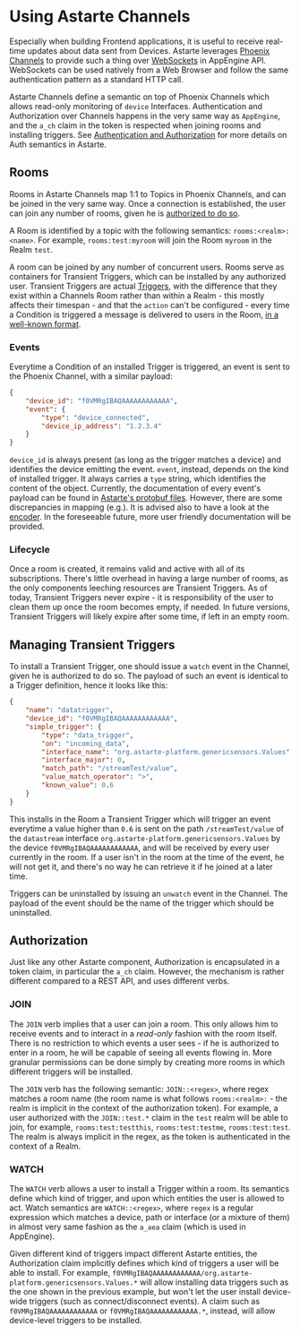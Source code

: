 # Using Astarte Channels

Especially when building Frontend applications, it is useful to receive real-time updates about data sent from Devices. Astarte leverages [Phoenix Channels](https://hexdocs.pm/phoenix/channels.html) to provide such a thing over [WebSockets](https://en.wikipedia.org/wiki/WebSocket) in AppEngine API. WebSockets can be used natively from a Web Browser and follow the same authentication pattern as a standard HTTP call.

Astarte Channels define a semantic on top of Phoenix Channels which allows read-only monitoring of `device` Interfaces. Authentication and Authorization over Channels happens in the very same way as `AppEngine`, and the `a_ch` claim in the token is respected when joining rooms and installing triggers. See [Authentication and Authorization](070-auth.html) for more details on Auth semantics in Astarte.

## Rooms

Rooms in Astarte Channels map 1:1 to Topics in Phoenix Channels, and can be joined in the very same way. Once a connection is established, the user can join any number of rooms, given he is [authorized to do so](#authorization).

A Room is identified by a topic with the following semantics: `rooms:<realm>:<name>`. For example, `rooms:test:myroom` will join the Room `myroom` in the Realm `test`.

A room can be joined by any number of concurrent users. Rooms serve as containers for Transient Triggers, which can be installed by any authorized user. Transient Triggers are actual [Triggers](060-triggers.md), with the difference that they exist within a Channels Room rather than within a Realm - this mostly affects their timespan - and that the `action` can't be configured - every time a Condition is triggered a message is delivered to users in the Room, [in a well-known format](https://github.com/astarte-platform/astarte_core/blob/master/lib/astarte_core/triggers/simple_events/encoder.ex).

### Events

Everytime a Condition of an installed Trigger is triggered, an event is sent to the Phoenix Channel, with a similar payload:

```json
{
    "device_id": "f0VMRgIBAQAAAAAAAAAAAA",
    "event": {
        "type": "device_connected",
        "device_ip_address": "1.2.3.4"
    }
}
```

`device_id` is always present (as long as the trigger matches a device) and identifies the device emitting the event. `event`, instead, depends on the kind of installed trigger. It always carries a `type` string, which identifies the content of the object. Currently, the documentation of every event's payload can be found in [Astarte's protobuf files](https://github.com/astarte-platform/astarte_core/tree/master/lib/astarte_core/triggers/simple_events). However, there are some discrepancies in mapping (e.g.). It is advised also to have a look at the [encoder](https://github.com/astarte-platform/astarte_core/blob/master/lib/astarte_core/triggers/simple_events/encoder.ex). In the foreseeable future, more user friendly documentation will be provided.

### Lifecycle

Once a room is created, it remains valid and active with all of its subscriptions. There's little overhead in having a large number of rooms, as the only components leeching resources are Transient Triggers. As of today, Transient Triggers never expire - it is responsibility of the user to clean them up once the room becomes empty, if needed. In future versions, Transient Triggers will likely expire after some time, if left in an empty room.

## Managing Transient Triggers

To install a Transient Trigger, one should issue a `watch` event in the Channel, given he is authorized to do so. The payload of such an event is identical to a Trigger definition, hence it looks like this:

```json
{
    "name": "datatrigger",
    "device_id": "f0VMRgIBAQAAAAAAAAAAAA",
    "simple_trigger": {
        "type": "data_trigger",
        "on": "incoming_data",
        "interface_name": "org.astarte-platform.genericsensors.Values",
        "interface_major": 0,
        "match_path": "/streamTest/value",
        "value_match_operator": ">",
        "known_value": 0.6
    }
}
```

This installs in the Room a Transient Trigger which will trigger an event everytime a value higher than `0.6` is sent on the path `/streamTest/value` of the `datastream` interface `org.astarte-platform.genericsensors.Values` by the device `f0VMRgIBAQAAAAAAAAAAAA`, and will be received by every user currently in the room. If a user isn't in the room at the time of the event, he will not get it, and there's no way he can retrieve it if he joined at a later time.

Triggers can be uninstalled by issuing an `unwatch` event in the Channel. The payload of the event should be the name of the trigger which should be uninstalled.

## Authorization

Just like any other Astarte component, Authorization is encapsulated in a token claim, in particular the `a_ch` claim. However, the mechanism is rather different compared to a REST API, and uses different verbs.

### JOIN

The `JOIN` verb implies that a user can join a room. This only allows him to receive events and to interact in a *read-only* fashion with the room itself. There is no restriction to which events a user sees - if he is authorized to enter in a room, he will be capable of seeing all events flowing in. More granular permissions can be done simply by creating more rooms in which different triggers will be installed.

The `JOIN` verb has the following semantic: `JOIN::<regex>`, where regex matches a room name (the room name is what follows `rooms:<realm>:` - the realm is implicit in the context of the authorization token). For example, a user authorized with the `JOIN::test.*` claim in the `test` realm will be able to join, for example, `rooms:test:testthis`, `rooms:test:testme`, `rooms:test:test`. The realm is always implicit in the regex, as the token is authenticated in the context of a Realm.

### WATCH

The `WATCH` verb allows a user to install a Trigger within a room. Its semantics define which kind of trigger, and upon which entities the user is allowed to act. Watch semantics are `WATCH::<regex>`, where `regex` is a regular expression which matches a device, path or interface (or a mixture of them) in almost very same fashion as the `a_aea` claim (which is used in AppEngine).

Given different kind of triggers impact different Astarte entities, the Authorization claim implicitly defines which kind of triggers a user will be able to install. For example, `f0VMRgIBAQAAAAAAAAAAAA/org.astarte-platform.genericsensors.Values.*` will allow installing data triggers such as the one shown in the previous example, but won't let the user install device-wide triggers (such as connect/disconnect events). A claim such as `f0VMRgIBAQAAAAAAAAAAAA` or `f0VMRgIBAQAAAAAAAAAAAA.*`, instead, will allow device-level triggers to be installed.
